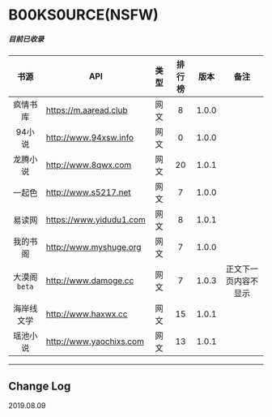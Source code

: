 # B00KS0URCE(NSFW)


##### 目前已收录

| 书源 | API | 类型 | 排行榜 | 版本 | 备注 |
| :----: | ------------- | :--: | :----: | :---: | :-----: |
| 疯情书库 | https://m.aaread.club | 网文 | 8 | 1.0.0 |  |
| 94小说 | http://www.94xsw.info | 网文 | 0 | 1.0.0 |  |
| 龙腾小说 | http://www.8qwx.com | 网文 | 20 | 1.0.1 |  |
| 一起色 | http://www.s5217.net | 网文 | 7 | 1.0.0 |  |
| 易读网 | https://www.yidudu1.com | 网文 | 8 | 1.0.1 |  |
| 我的书阁 | http://www.myshuge.org | 网文 | 7 | 1.0.0 |  |
| 大漠阁`beta` | http://www.damoge.cc | 网文 | 7 | 1.0.3 | 正文下一页内容不显示 |
| 海岸线文学 | http://www.haxwx.cc | 网文 | 15 | 1.0.1 |  |
| 瑶池小说 | http://www.yaochixs.com | 网文 | 13 | 1.0.1 |  |
---


## Change Log

2019.08.09 


